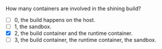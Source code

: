 How many containers are involved in the shining build?

- [ ] 0, the build happens on the host.
- [ ] 1, the sandbox.
- [x] 2, the build container and the runtime container.
- [ ] 3, the build container, the runtime container, the sandbox.
